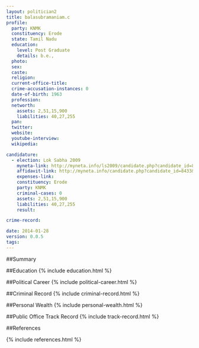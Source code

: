 ```yaml
---
layout: politician2
title: balasubramaniam.c
profile: 
  party: KNMK
  constituency: Erode
  state: Tamil Nadu
  education: 
    level: Post Graduate
    details: b.e.,
  photo: 
  sex: 
  caste: 
  religion: 
  current-office-title: 
  crime-accusation-instances: 0
  date-of-birth: 1963
  profession: 
  networth: 
    assets: 2,51,15,900
    liabilities: 40,27,255
  pan: 
  twitter: 
  website: 
  youtube-interview: 
  wikipedia: 

candidature: 
  - election: Lok Sabha 2009
    myneta-link: http://myneta.info/ls2009/candidate.php?candidate_id=8433
    affidavit-link: http://myneta.info/candidate.php?candidate_id=8433&scan=original
    expenses-link: 
    constituency: Erode 
    party: KNMK
    criminal-cases: 0
    assets: 2,51,15,900
    liabilities: 40,27,255
    result:  

crime-record: 

date: 2014-01-28
version: 0.0.5
tags: 
---
```

##Summary


##Education
{% include education.html %}


##Political Career
{% include political-career.html %}


##Criminal Record
{% include criminal-record.html %}


##Personal Wealth
{% include personal-wealth.html %}


##Public Office Track Record
{% include track-record.html %}


##References


{% include references.html %}